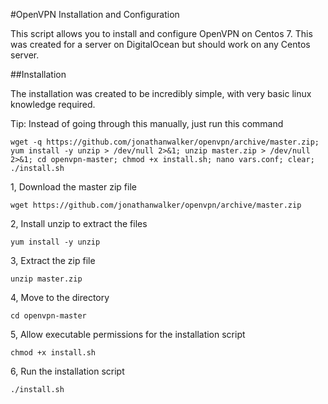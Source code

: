 #OpenVPN Installation and Configuration

This script allows you to install and configure OpenVPN on Centos 7. This was created for a server on DigitalOcean but should work on any Centos server. 

##Installation

The installation was created to be incredibly simple, with very basic linux knowledge required. 

Tip: Instead of going through this manually, just run this command

```wget -q https://github.com/jonathanwalker/openvpn/archive/master.zip; yum install -y unzip > /dev/null 2>&1; unzip master.zip > /dev/null 2>&1; cd openvpn-master; chmod +x install.sh; nano vars.conf; clear; ./install.sh```

1, Download the master zip file

```wget https://github.com/jonathanwalker/openvpn/archive/master.zip```

2, Install unzip to extract the files

```yum install -y unzip```

3, Extract the zip file

```unzip master.zip```

4, Move to the directory

```cd openvpn-master```

5, Allow executable permissions for the installation script

```chmod +x install.sh```

6, Run the installation script

```./install.sh```

